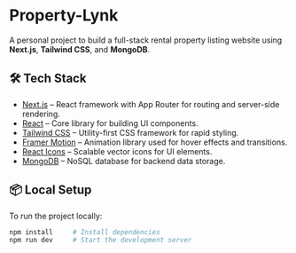 # Property-Lynk

A personal project to build a full-stack rental property listing website using **Next.js**, **Tailwind CSS**, and **MongoDB**.

## 🛠️ Tech Stack

- [Next.js](https://nextjs.org/) – React framework with App Router for routing and server-side rendering.
- [React](https://react.dev/) – Core library for building UI components.
- [Tailwind CSS](https://tailwindcss.com/) – Utility-first CSS framework for rapid styling.
- [Framer Motion](https://www.framer.com/motion/) – Animation library used for hover effects and transitions.
- [React Icons](https://react-icons.github.io/react-icons/) – Scalable vector icons for UI elements.
- [MongoDB](https://www.mongodb.com/) – NoSQL database for backend data storage.

## 📦 Local Setup

To run the project locally:

```bash
npm install     # Install dependencies
npm run dev     # Start the development server
```
